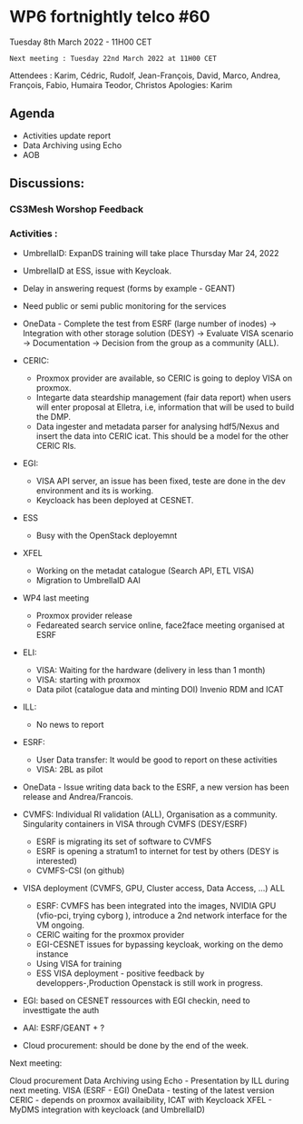 #  WP6 fortnightly telco #60

Tuesday 8th March 2022 - 11H00 CET

	Next meeting : Tuesday 22nd March 2022 at 11H00 CET

Attendees :  Karim, Cédric, Rudolf, Jean-François, David, Marco, Andrea, François, Fabio, Humaira Teodor, Christos
Apologies: Karim

## Agenda

- Activities update report
- Data Archiving using Echo 
- AOB

## Discussions:

### CS3Mesh Worshop Feedback 

### Activities :

- UmbrellaID: ExpanDS training will take place Thursday Mar 24, 2022
- UmbrellaID at ESS, issue with Keycloak.
- Delay in answering request (forms by example - GEANT)
- Need public or semi public monitoring for the services 

- OneData - Complete the test from ESRF (large number of inodes) -> Integration with other storage solution (DESY) -> Evaluate VISA scenario -> Documentation -> Decision from the group as a community (ALL).

- CERIC:
	- Proxmox provider are available, so CERIC is going to deploy VISA on proxmox.
	- Integarte data steardship management (fair data report) when users will enter proposal at Elletra, i.e, information that will be used to build the DMP.
	- Data ingester and metadata parser for analysing hdf5/Nexus and insert the data into CERIC icat. This should be a model for the other CERIC RIs.
- EGI: 
	- VISA API server, an issue has been fixed, teste are done in the dev environment and its is working.
	- Keycloack has been deployed at CESNET. 

- ESS 
	- Busy with the OpenStack deployemnt
	
- XFEL
	- Working on the metadat catalogue (Search API, ETL VISA)
	- Migration to UmbrellaID AAI

- WP4 last meeting
	- Proxmox provider release
	- Fedareated search service online, face2face meeting organised at ESRF

- ELI:
	- VISA: Waiting for the hardware (delivery in less than 1 month)
	- VISA: starting with proxmox
	- Data pilot (catalogue data and minting DOI) Invenio RDM and ICAT

- ILL:
	- No news to report

- ESRF:
	- User Data transfer: It would be good to report on these activities
	- VISA: 2BL as pilot

- OneData - Issue writing data back to the ESRF, a new version has been release and Andrea/Francois.
	
- CVMFS: Individual RI validation (ALL), Organisation as a community. Singularity containers in VISA through CVMFS (DESY/ESRF)
	-	ESRF is migrating its set of software to CVMFS
	-	ESRF is opening a stratum1 to internet for test by others (DESY is interested)
	-	CVMFS-CSI (on github)
	
- VISA deployment (CVMFS, GPU, Cluster access, Data Access, ...) ALL
 	- ESRF: CVMFS has been integrated into the images, NVIDIA GPU (vfio-pci, trying cyborg ), introduce a 2nd network interface for the VM ongoing. 
	- CERIC waiting for the proxmox provider
	- EGI-CESNET issues for bypassing keycloak, working on the demo instance
	- Using VISA for training
	- ESS VISA deployment - positive feedback by developpers-,Production Openstack is still work in progress. 
- EGI: based on CESNET ressources with EGI checkin, need to investtigate the auth 
- AAI: ESRF/GEANT + ?
- Cloud procurement: should be done by the end of the week.

Next meeting:

Cloud procurement
Data Archiving using Echo - Presentation by ILL during next meeting.
VISA (ESRF - EGI)
OneData - testing of the latest version
CERIC - depends on proxmox availaibility, ICAT with Keycloack
XFEL - MyDMS integration with keycloack (and UmbrellaID)



